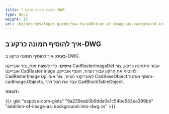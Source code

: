 ```yaml
---
title: הוספת תמונה כרקע ל-DWG
type: docs
weight: 15
url: /he/net/developer-guide/how-to/addition-of-image-as-background-into-dwg/
---
```


## **איך להוסיף תמונה כרקע ב-DWG**

**בעיה:** איך להוסיף תמונה כרקע ב-DWG.

**טיפים:** כדי לעשות זאת, צור אובייקט CadRasterImageDef עבור התמונה כרקע, צור אובייקט CadRasterImage להוסיף את הרקע עבור הציור, הוסף אובייקט CadRasterImage לאובייקטי הציור, צור אובייקט CadBaseObject והוסף אותו ל-cadImage.Objects, עבד את הכל דרך CadBlockTableObject.

**דוגמה:**

{{< gist "aspose-com-gists" "9a239eab0b9dda0e1c54be533ea399bb" "addition-of-image-as-background-into-dwg.cs" >}}
